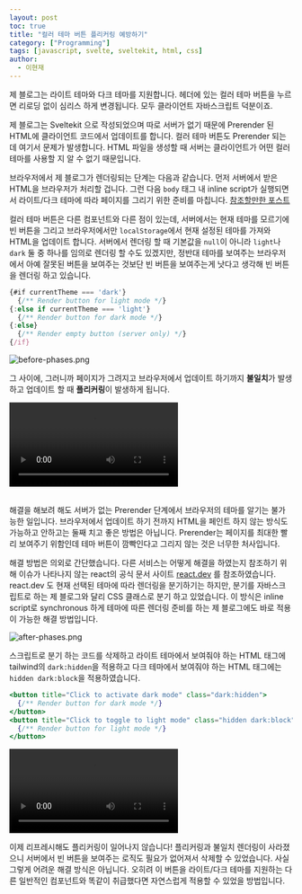 ```yaml
---
layout: post
toc: true
title: "컬러 테마 버튼 플리커링 예방하기"
category: ["Programming"]
tags: [javascript, svelte, sveltekit, html, css]
author:
  - 이현재
---
```


제 블로그는 라이트 테마와 다크 테마를 지원합니다.
헤더에 있는 컬러 테마 버튼을 누르면 리로딩 없이 심리스 하게 변경됩니다.
모두 클라이언트 자바스크립트 덕분이죠.

제 블로그는 Sveltekit 으로 작성되었으며 따로 서버가 없기 때문에
Prerender 된 HTML에 클라이언트 코드에서 업데이트를 합니다.
컬러 테마 버튼도 Prerender 되는데 여기서 문제가 발생합니다.
HTML 파일을 생성할 때 서버는 클라이언트가 어떤 컬러 테마를 사용할 지
알 수 없기 때문입니다.

브라우저에서 제 블로그가 렌더링되는 단계는 다음과 같습니다.
먼저 서버에서 받은 HTML을 브라우저가 처리할 겁니다.
그런 다음 `body` 태그 내 inline script가 실행되면서
라이트/다크 테마에 따라 페이지를 그리기 위한 준비를 마칩니다.
[참조할만한 포스트](/post/2023/12-19-en-migrate-blog-to-sveltekit-styling)

컬러 테마 버튼은 다른 컴포넌트와 다른 점이 있는데,
서버에서는 현재 테마를 모르기에 빈 버튼을 그리고
브라우저에서만 `localStorage`에서 현재 설정된 테마를 가져와 HTML을 업데이트 합니다.
서버에서 렌더링 할 때 기본값을 `null`이 아니라 `light`나 `dark` 둘 중 하나를
임의로 렌더링 할 수도 있겠지만, 정반대 테마를 보여주는 브라우저에서
아예 잘못된 버튼을 보여주는 것보단 빈 버튼을 보여주는게 낫다고 생각해
빈 버튼을 렌더링 하고 있습니다.

```jsx
{#if currentTheme === 'dark'}
  {/** Render button for light mode */}
{:else if currentTheme === 'light'}
  {/** Render button for dark mode */}
{:else}
  {/** Render empty button (server only) */}
{/if}
```

![before-phases.png](/img/2024-12-25-ko-how-to-prevent-flickering-color-theme-button/before-phases.png)

그 사이에, 그러니까 페이지가 그려지고 브라우저에서 업데이트 하기까지
**불일치**가 발생하고 업데이트 할 때 **플리커링**이 발생하게 됩니다.

<video controls alt="before" src="/img/2024-12-25-ko-how-to-prevent-flickering-color-theme-button/before.mp4"></video>
<br><br>

해결을 해보려 해도 서버가 없는 Prerender 단계에서 브라우저의 테마를 알기는 불가능한 일입니다.
브라우저에서 업데이트 하기 전까지 HTML을 페인트 하지 않는 방식도 
가능하고 안하고는 둘째 치고 좋은 방법은 아닙니다.
Prerender는 페이지를 최대한 빨리 보여주기 위함인데
테마 버튼이 깜빡인다고 그리지 않는 것은 너무한 처사입니다.

해결 방법은 의외로 간단했습니다.
다른 서비스는 어떻게 해결을 하였는지 참조하기 위해
이슈가 나타나지 않는 react의 공식 문서 사이트 [react.dev](https://react.dev) 를 참조하였습니다.
react.dev 도 현재 선택된 테마에 따라 렌더링을 분기하기는 하지만,
분기를 자바스크립트로 하는 제 블로그와 달리 CSS 클래스로 분기 하고 있었습니다.
이 방식은 inline script로 synchronous 하게 테마에 따른 렌더링 준비를 하는
제 블로그에도 바로 적용이 가능한 해결 방법입니다.

![after-phases.png](/img/2024-12-25-ko-how-to-prevent-flickering-color-theme-button/after-phases.png)

스크립트로 분기 하는 코드를 삭제하고
라이트 테마에서 보여줘야 하는 HTML 태그에 tailwind의 `dark:hidden`을 적용하고
다크 테마에서 보여줘야 하는 HTML 태그에는 `hidden dark:block`을 적용하였습니다.

```jsx
<button title="Click to activate dark mode" class="dark:hidden">
  {/** Render button for dark mode */}
</button>
<button title="Click to toggle to light mode" class="hidden dark:block">
  {/** Render button for light mode */}
</button>
```

<video controls alt="after" src="/img/2024-12-25-ko-how-to-prevent-flickering-color-theme-button/after.mp4"></video>

이제 리프레시해도 플리커링이 일어나지 않습니다!
플리커링과 불일치 렌더링이 사라졌으니 서버에서 빈 버튼을 보여주는 로직도
필요가 없어져서 삭제할 수 있었습니다.
사실 그렇게 어려운 해결 방식은 아닙니다.
오히려 이 버튼을 라이트/다크 테마를 지원하는 다른 일반적인
컴포넌트와 똑같이 취급했다면 자연스럽게 적용할 수 있었을 방법입니다.
